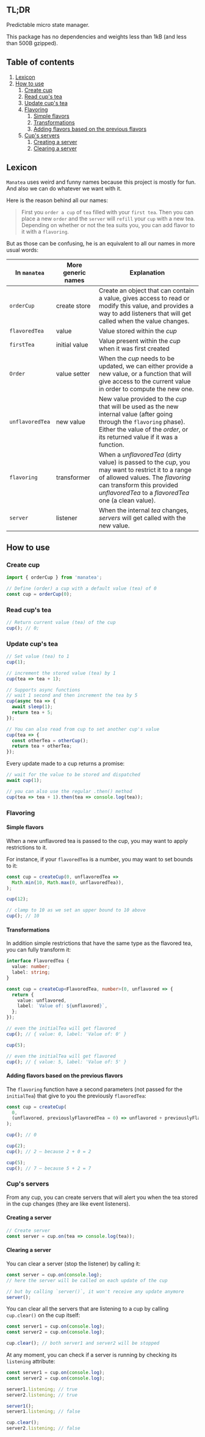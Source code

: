 ## TL;DR <!-- omit in toc -->

Predictable micro state manager.

This package has no dependencies and weights less than 1kB (and less than 500B gzipped).

## Table of contents <!-- omit in toc -->

1. [Lexicon](#lexicon)
2. [How to use](#how-to-use)
   1. [Create cup](#create-cup)
   2. [Read cup's tea](#read-cups-tea)
   3. [Update cup's tea](#update-cups-tea)
   4. [Flavoring](#flavoring)
      1. [Simple flavors](#simple-flavors)
      2. [Transformations](#transformations)
      3. [Adding flavors based on the previous flavors](#adding-flavors-based-on-the-previous-flavors)
   5. [Cup's servers](#cups-servers)
      1. [Creating a server](#creating-a-server)
      2. [Clearing a server](#clearing-a-server)

## Lexicon

`Manatea` uses weird and funny names because this project is mostly for fun. And also we can do whatever we want with it.

Here is the reason behind all our names:

> First you `order a cup` of `tea` filled with your `first tea`. Then you can place a new `order` and the `server` will `refill` your `cup` with a new tea.\
> Depending on whether or not the tea suits you, you can add flavor to it with a `flavoring`.

But as those can be confusing, he is an equivalent to all our names in more usual words:

| In `manatea`    | More generic names | Explanation                                                                                                                                                                                                                |
| --------------- | ------------------ | -------------------------------------------------------------------------------------------------------------------------------------------------------------------------------------------------------------------------- |
| `orderCup`      | create store       | Create an object that can contain a value, gives access to read or modify this value, and provides a way to add listeners that will get called when the value changes.                                                     |
| `flavoredTea`   | value              | Value stored within the _cup_                                                                                                                                                                                              |
| `firstTea`      | initial value      | Value present within the _cup_ when it was first created                                                                                                                                                                   |
| `Order`         | value setter       | When the _cup_ needs to be updated, we can either provide a new value, or a function that will give access to the current value in order to compute the new one.                                                           |
| `unflavoredTea` | new value          | New value provided to the _cup_ that will be used as the new internal value (after going through the `flavoring` phase). Either the value of the _order_, or its returned value if it was a function.                      |
| `flavoring`     | transformer        | When a _unflavoredTea_ (dirty value) is passed to the _cup_, you may want to restrict it to a range of allowed values. The _flavoring_ can transform this provided _unflavoredTea_ to a _flavoredTea_ one (a clean value). |
| `server`        | listener           | When the internal _tea_ changes, _servers_ will get called with the new value.                                                                                                                                             |

## How to use

### Create cup

```js
import { orderCup } from 'manatea';

// Define (order) a cup with a default value (tea) of 0
const cup = orderCup(0);
```

### Read cup's tea

```js
// Return current value (tea) of the cup
cup(); // 0;
```

### Update cup's tea

```js
// Set value (tea) to 1
cup(1);

// increment the stored value (tea) by 1
cup(tea => tea + 1);

// Supports async functions
// wait 1 second and then increment the tea by 5
cup(async tea => {
  await sleep(1);
  return tea + 5;
});

// You can also read from cup to set another cup's value
cup(tea => {
  const otherTea = otherCup();
  return tea + otherTea;
});
```

Every update made to a cup returns a promise:

```js
// wait for the value to be stored and dispatched
await cup(1);

// you can also use the regular .then() method
cup(tea => tea + 1).then(tea => console.log(tea));
```

### Flavoring

#### Simple flavors

When a new unflavored tea is passed to the cup, you may want to apply restrictions to it.

For instance, if your `flavoredTea` is a number, you may want to set bounds to it:

```js
const cup = createCup(0, unflavoredTea =>
  Math.min(10, Math.max(0, unflavoredTea)),
);

cup(12);

// clamp to 10 as we set an upper bound to 10 above
cup(); // 10
```

#### Transformations

In addition simple restrictions that have the same type as the flavored tea, you can fully transform it:

```ts
interface FlavoredTea {
  value: number;
  label: string;
}

const cup = createCup<FlavoredTea, number>(0, unflavored => {
  return {
    value: unflavored,
    label: `Value of: ${unflavored}`,
  };
});

// even the initialTea will get flavored
cup(); // { value: 0, label: 'Value of: 0' }

cup(5);

// even the initialTea will get flavored
cup(); // { value: 5, label: 'Value of: 5' }
```

#### Adding flavors based on the previous flavors

The `flavoring` function have a second parameters (not passed for the `initialTea`) that give to you the previously `flavoredTea`:

```js
const cup = createCup(
  0,
  (unflavored, previouslyFlavoredTea = 0) => unflavored + previouslyFlavoredTea,
);

cup(); // 0

cup(2);
cup(); // 2 – because 2 + 0 = 2

cup(5);
cup(); // 7 – because 5 + 2 = 7
```

### Cup's servers

From any cup, you can create servers that will alert you when the tea stored in the cup changes (they are like event listeners).

#### Creating a server

```js
// Create server
const server = cup.on(tea => console.log(tea));
```

#### Clearing a server

You can clear a server (stop the listener) by calling it:

```js
const server = cup.on(console.log);
// here the server will be called on each update of the cup

// but by calling `server()`, it won't receive any update anymore
server();
```

You can clear all the servers that are listening to a cup by calling `cup.clear()` on the cup itself:

```js
const server1 = cup.on(console.log);
const server2 = cup.on(console.log);

cup.clear(); // both server1 and server2 will be stopped
```

At any moment, you can check if a server is running by checking its `listening` attribute:

```js
const server1 = cup.on(console.log);
const server2 = cup.on(console.log);

server1.listening; // true
server2.listening; // true

server1();
server1.listening; // false

cup.clear();
server2.listening; // false
```

